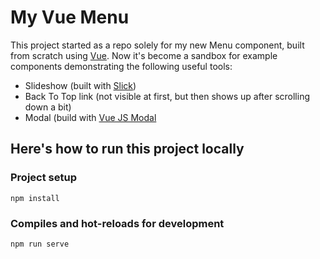 # My Vue Menu 

This project started as a repo solely for my new Menu component, built from scratch using [Vue](https://vuejs.org/). 
Now it's become a sandbox for example components demonstrating the following useful tools: 

* Slideshow (built with [Slick](https://www.npmjs.com/package/vue-slick-carousel))
* Back To Top link (not visible at first, but then shows up after scrolling down a bit)
* Modal (build with [Vue JS Modal](https://www.npmjs.com/package/vue-js-modal)

## Here's how to run this project locally

### Project setup
```
npm install
```

### Compiles and hot-reloads for development
```
npm run serve
```
